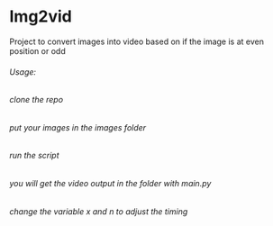 # Img2vid
Project to convert images into video based on if the image is at even position or odd

 ###### Usage:
 ###### clone the repo
 ###### put your images in the images folder
 ###### run the script 
 ###### you will get the video output in the folder with main.py
 ###### change the variable x and n to adjust the timing
